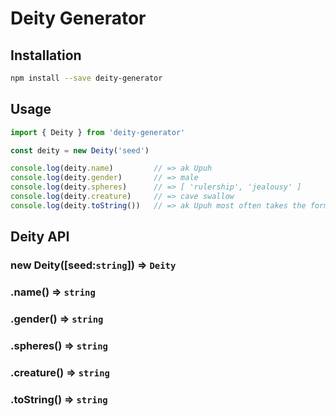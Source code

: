 # Deity Generator

## Installation

```bash
npm install --save deity-generator
```

## Usage

```javascript
import { Deity } from 'deity-generator'

const deity = new Deity('seed')

console.log(deity.name)         // => ak Upuh
console.log(deity.gender)       // => male
console.log(deity.spheres)      // => [ 'rulership', 'jealousy' ]
console.log(deity.creature)     // => cave swallow
console.log(deity.toString())   // => ak Upuh most often takes the form of a male cave swallow and is associated with rulership and jealousy.
```

## Deity API

### new Deity([seed:`string`]) => `Deity`
### .name() => `string`
### .gender() => `string`
### .spheres() => `string`
### .creature() => `string`
### .toString() => `string`
